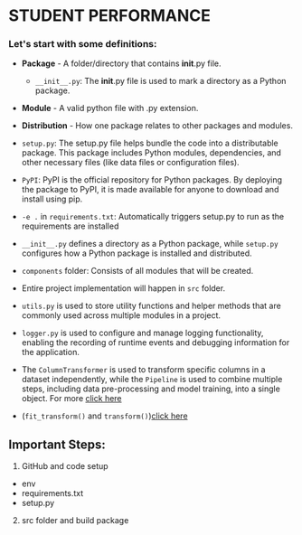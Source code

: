 # STUDENT PERFORMANCE

### Let's start with some definitions:
- **Package** - A folder/directory that contains __init__.py file.
  - `__init__.py`: The __init__.py file is used to mark a directory as a Python package.
- **Module** - A valid python file with .py extension. 
- **Distribution** - How one package relates to other packages and modules.


- `setup.py`: The setup.py file helps bundle the code into a distributable package. This package includes Python modules, dependencies, and other necessary files (like data files or configuration files).
- `PyPI`: PyPI is the official repository for Python packages. By deploying the package to PyPI, it is made available for anyone to download and install using pip.
- `-e .` in `requirements.txt`: Automatically triggers setup.py to run as the requirements are installed
- `__init__.py` defines a directory as a Python package, while `setup.py` configures how a Python package is installed and distributed.
- `components` folder: Consists of all modules that will be created.
- Entire project implementation will happen in `src` folder.
- `utils.py` is used to store utility functions and helper methods that are commonly used across multiple modules in a project.
- `logger.py` is used to configure and manage logging functionality, enabling the recording of runtime events and debugging information for the application.
- The `ColumnTransformer` is used to transform specific columns in a dataset independently, while the `Pipeline` is used to combine multiple steps, including data pre-processing and model training, into a single object. For more [click here](https://medium.com/@pujalabhanuprakash/understanding-the-difference-between-column-transformation-and-pipeline-in-scikit-learn-4b7fb252b52e#:~:text=i.e.%2C%20The%20column%20transformer%20is,training%2C%20into%20a%20single%20object.)
- (`fit_transform()` and `transform()`)[click here](https://towardsdatascience.com/what-and-why-behind-fit-transform-vs-transform-in-scikit-learn-78f915cf96fe)

## Important Steps:
1. GitHub and code setup
- env
- requirements.txt
- setup.py
2. src folder and build package
